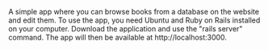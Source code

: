 A simple app where you can browse books from a database on the website and edit them.
To use the app, you need Ubuntu and Ruby on Rails installed on your computer.
Download the application and use the "rails server" command. The app will then be available at http://localhost:3000.
